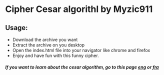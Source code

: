 # Cipher Cesar algorithl by Myzic911

## Usage:

* Download the archive you want
* Extract the archive on you desktop
* Open the index.html file into your navigator like chrome and firefox
* Enjoy and have fun with this funny cipher.

##### If you want to learn about the cesar algorithm, go to this page [eng](https://en.wikipedia.org/wiki/Caesar_cipher) or [fra](https://fr.wikipedia.org/wiki/Chiffrement_par_d%C3%A9calage)
